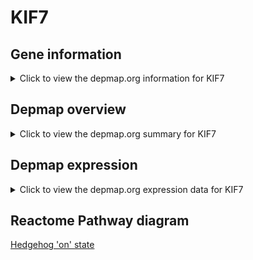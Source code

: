 <h1>KIF7</h1>

<h2>Gene information</h2>
<details>
  <summary>Click to view the depmap.org information for KIF7</summary>
  <iframe src="https://depmap.org/portal/gene/KIF7?tab=about" style="border:none;width:100%;height:800px"></iframe>
</details>

<h2>Depmap overview</h2>
<details>
  <summary>Click to view the depmap.org summary for KIF7</summary>
  <iframe src="https://depmap.org/portal/gene/KIF7?tab=overview" style="border:none;width:100%;height:800px"></iframe>
</details>

<h2>Depmap expression</h2>
<details>
  <summary>Click to view the depmap.org expression data for KIF7</summary>
  <iframe src="https://depmap.org/portal/gene/KIF7?tab=characterization" style="border:none;width:100%;height:800px"></iframe>
</details>



<h2>Reactome Pathway diagram</h2>
<a href="https://reactome.org/PathwayBrowser/#/R-HSA-5632684" target="_BLANK">Hedgehog 'on' state</a>



